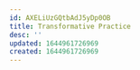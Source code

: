 ```yaml
---
id: AXELiUzGQtbAdJ5yDp0OB
title: Transformative Practice
desc: ''
updated: 1644961726969
created: 1644961726969
---
```


